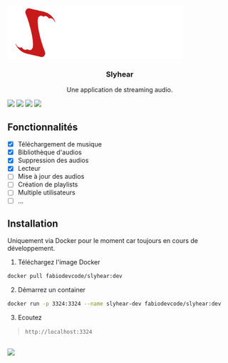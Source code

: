 <div align="center" style="display: flex">
    <br>
    <img height="120px" src="./images/Slyhear_logo_long.png" alt="Slyhear Logo" />
</div>

<h3 align="center">Slyhear</h3>
<p align="center">Une application de streaming audio.</p>

<div align="center" style="display: inline-block">
    <img src="https://img.shields.io/badge/JavaScript-F7DF1E?style=for-the-badge&logo=javascript&logoColor=black"/>
    <img src="https://img.shields.io/badge/Node.JS-43853D?style=for-the-badge&logo=node.js&logoColor=white"/>
    <img src="https://img.shields.io/badge/python-3670A0?style=for-the-badge&logo=python&logoColor=ffdd54"/>
    <img src="https://img.shields.io/badge/sqlite-%2307405e.svg?style=for-the-badge&logo=sqlite&logoColor=white"/>
</div>

## Fonctionnalités

- [x] Téléchargement de musique
- [x] Bibliothèque d'audios
- [x] Suppression des audios
- [x] Lecteur
- [ ] Mise à jour des audios
- [ ] Création de playlists
- [ ] Multiple utilisateurs
- [ ] ...

## Installation

Uniquement via Docker pour le moment car toujours en cours de développement.

1. Téléchargez l'image Docker

```sh
docker pull fabiodevcode/slyhear:dev
```

2. Démarrez un container

```sh
docker run -p 3324:3324 --name slyhear-dev fabiodevcode/slyhear:dev
```

3. Ecoutez

> `http://localhost:3324`

##

<img src="https://badgen.net/badge/Fait avec fun par/moi/C7191B" />

